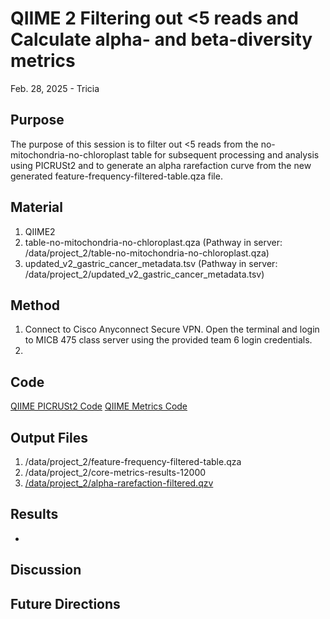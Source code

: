 # QIIME 2 Filtering out <5 reads and Calculate alpha- and beta-diversity metrics

Feb. 28, 2025 - Tricia

## Purpose
The purpose of this session is to filter out <5 reads from the no-mitochondria-no-chloroplast table for subsequent processing and analysis using PICRUSt2 and to generate an alpha rarefaction curve from the new generated feature-frequency-filtered-table.qza file.

## Material
1. QIIME2
2. table-no-mitochondria-no-chloroplast.qza (Pathway in server: /data/project_2/table-no-mitochondria-no-chloroplast.qza)
3. updated_v2_gastric_cancer_metadata.tsv (Pathway in server: /data/project_2/updated_v2_gastric_cancer_metadata.tsv)

## Method

1. Connect to Cisco Anyconnect Secure VPN. Open the terminal and login to MICB 475 class server using the provided team 6 login credentials.
2. 

## Code
[QIIME PICRUSt2 Code](/QIIME2/PICRUSt2/PICRUSt2_Script.txt)
[QIIME Metrics Code](/QIIME2/Data_Processing_Script.txt)

## Output Files
1. /data/project_2/feature-frequency-filtered-table.qza
2. /data/project_2/core-metrics-results-12000
3. [/data/project_2/alpha-rarefaction-filtered.qzv](/QIIME2/exports/alpha-rarefaction-filtered.qzv)


## Results
- 

## Discussion

## Future Directions

